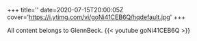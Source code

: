 +++
title=''
date=2020-07-15T20:00:05Z
cover='https://i.ytimg.com/vi/goNi41CEB6Q/hqdefault.jpg'
+++

All content belongs to GlennBeck.
{{< youtube goNi41CEB6Q >}}
